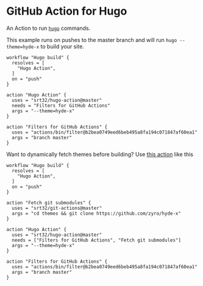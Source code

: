 # GitHub Action for Hugo

An Action to run [`hugo`](https://gohugo.io/) commands.

This example runs on pushes to the master branch and will run `hugo --theme=hyde-x` to build your site.

```
workflow "Hugo build" {
  resolves = [
    "Hugo Action",
  ]
  on = "push"
}

action "Hugo Action" {
  uses = "srt32/hugo-action@master"
  needs = "Filters for GitHub Actions"
  args = "--theme=hyde-x"
}

action "Filters for GitHub Actions" {
  uses = "actions/bin/filter@b2bea0749eed6beb495a8fa194c071847af60ea1"
  args = "branch master"
}
```

Want to dynamically fetch themes before building? Use [this action](https://github.com/marketplace/actions/git-actions) like this

```
workflow "Hugo build" {
  resolves = [
    "Hugo Action",
  ]
  on = "push"
}

action "Fetch git submodules" {
  uses = "srt32/git-actions@master"
  args = "cd themes && git clone https://github.com/zyro/hyde-x"
}

action "Hugo Action" {
  uses = "srt32/hugo-action@master"
  needs = ["Filters for GitHub Actions", "Fetch git submodules"]
  args = "--theme=hyde-x"
}

action "Filters for GitHub Actions" {
  uses = "actions/bin/filter@b2bea0749eed6beb495a8fa194c071847af60ea1"
  args = "branch master"
}
```
